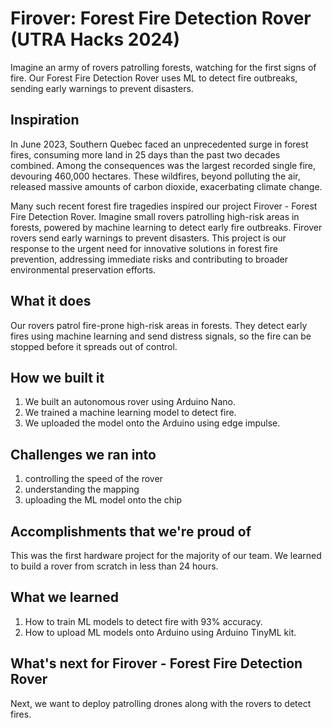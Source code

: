 # Firover: Forest Fire Detection Rover (UTRA Hacks 2024)
Imagine an army of rovers patrolling forests, watching for the first signs of fire. Our Forest Fire Detection Rover uses ML to detect fire outbreaks, sending early warnings to prevent disasters.

## Inspiration
In June 2023, Southern Quebec faced an unprecedented surge in forest fires, consuming more land in 25 days than the past two decades combined. Among the consequences was the largest recorded single fire, devouring 460,000 hectares. These wildfires, beyond polluting the air, released massive amounts of carbon dioxide, exacerbating climate change.

Many such recent forest fire tragedies inspired our project Firover - Forest Fire Detection Rover. Imagine small rovers patrolling high-risk areas in forests, powered by machine learning to detect early fire outbreaks. Firover rovers send early warnings to prevent disasters. This project is our response to the urgent need for innovative solutions in forest fire prevention, addressing immediate risks and contributing to broader environmental preservation efforts.

## What it does
Our rovers patrol fire-prone high-risk areas in forests. They detect early fires using machine learning and send distress signals, so the fire can be stopped before it spreads out of control. 

## How we built it
1. We built an autonomous rover using Arduino Nano. 
2. We trained a machine learning model to detect fire. 
3. We uploaded the model onto the Arduino using edge impulse.

## Challenges we ran into
1. controlling the speed of the rover
2. understanding the mapping 
3. uploading the ML model onto the chip

## Accomplishments that we're proud of
This was the first hardware project for the majority of our team. We learned to build a rover from scratch in less than 24 hours. 

## What we learned
1. How to train ML models to detect fire with 93% accuracy. 
2. How to upload ML models onto Arduino using Arduino TinyML kit. 

## What's next for Firover - Forest Fire Detection Rover
Next, we want to deploy patrolling drones along with the rovers to detect fires. 
